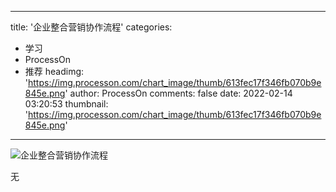 
---
title: '企业整合营销协作流程'
categories: 
 - 学习
 - ProcessOn
 - 推荐
headimg: 'https://img.processon.com/chart_image/thumb/613fec17f346fb070b9e845e.png'
author: ProcessOn
comments: false
date: 2022-02-14 03:20:53
thumbnail: 'https://img.processon.com/chart_image/thumb/613fec17f346fb070b9e845e.png'
---

<div>   
<img class="thumb" alt="企业整合营销协作流程" src="https://img.processon.com/chart_image/thumb/613fec17f346fb070b9e845e.png" referrerpolicy="no-referrer">
<p>无</p>  
</div>
            